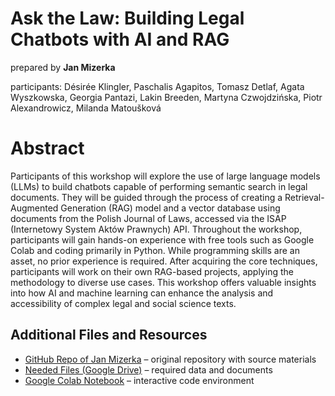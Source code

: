 # Ask the Law: Building Legal Chatbots with AI and RAG

prepared by **Jan Mizerka**

participants: Désirée Klingler, Paschalis Agapitos, Tomasz Detlaf, Agata Wyszkowska, Georgia Pantazi, Lakin Breeden, Martyna Czwojdzińska, Piotr Alexandrowicz, Milanda Matoušková

# Abstract
Participants of this workshop will explore the use of large language models (LLMs) to build chatbots capable of performing semantic search in legal documents. They will be guided through the process of creating a Retrieval-Augmented Generation (RAG) model and a vector database using documents from the Polish Journal of Laws, accessed via the ISAP (Internetowy System Aktów Prawnych) API. Throughout the workshop, participants will gain hands-on experience with free tools such as Google Colab and coding primarily in Python. While programming skills are an asset, no prior experience is required. After acquiring the core techniques, participants will work on their own RAG-based projects, applying the methodology to diverse use cases. This workshop offers valuable insights into how AI and machine learning can enhance the analysis and accessibility of complex legal and social science texts.

## Additional Files and Resources

- [GitHub Repo of Jan Mizerka](https://github.com/SICSS-AMULaw/rag_workshop) – original repository with source materials  
- [Needed Files (Google Drive)](https://drive.google.com/drive/folders/1zc-eWI75mCHcEABmZ3TZEz1kt7z4AmKL?usp=share_link) – required data and documents  
- [Google Colab Notebook](https://colab.research.google.com/drive/1B67uJdyqTF3EW_2g-7BVD34rLXOkTC0Z?usp=sharing) – interactive code environment
